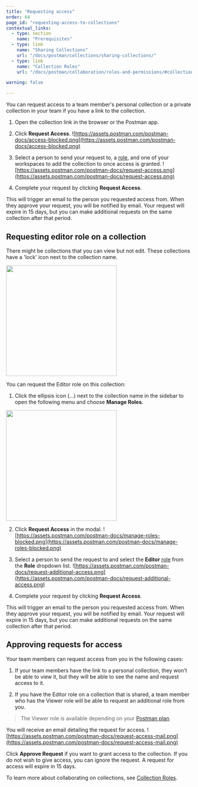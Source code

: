 ```yaml
---
title: "Requesting access"
order: 64
page_id: "requesting-access-to-collections"
contextual_links:
  - type: section
    name: "Prerequisites"
  - type: link
    name: "Sharing Collections"
    url: "/docs/postman/collections/sharing-collections/"
  - type: link
    name: "Collection Roles"
    url: "/docs/postman/collaboration/roles-and-permissions/#collection-roles"

warning: false

---
```


You can request access to a team member's personal collection or a private collection in your team if you have a link to the collection.

1. Open the collection link in the browser or the Postman app.

2. Click **Request Access**.
![https://assets.postman.com/postman-docs/access-blocked.png](https://assets.postman.com/postman-docs/access-blocked.png)

3. Select a person to send your request to, a [role](/docs/postman/collaboration/roles-and-permissions/#collection-roles), and one of your workspaces to add the collection to once access is granted.
![https://assets.postman.com/postman-docs/request-access.png](https://assets.postman.com/postman-docs/request-access.png)

4. Complete your request by clicking **Request Access**.

This will trigger an email to the person you requested access from. When they approve your request, you will be notified by email. Your request will expire in 15 days, but you can make additional requests on the same collection after that period.

## Requesting editor role on a collection

There might be collections that you can view but not edit. These collections have a 'lock' icon next to the collection name.

<img src="https://assets.postman.com/postman-docs/collection-lock.png" width="300px">

You can request the Editor role on this collection:

1. Click the ellipsis icon (...) next to the collection name in the sidebar to open the following menu and choose **Manage Roles**.
<img src="https://assets.postman.com/postman-docs/collection-context-menu.png" width="300px">

2. Click **Request Access** in the modal.
![https://assets.postman.com/postman-docs/manage-roles-blocked.png](https://assets.postman.com/postman-docs/manage-roles-blocked.png)

3. Select a person to send the request to and select the __Editor__ [role](/docs/postman/collaboration/roles-and-permissions/#collection-roles) from the __Role__ dropdown list.
![https://assets.postman.com/postman-docs/request-additional-access.png](https://assets.postman.com/postman-docs/request-additional-access.png)

4. Complete your request by clicking **Request Access**.

This will trigger an email to the person you requested access from. When they approve your request, you will be notified by email. Your request will expire in 15 days, but you can make additional requests on the same collection after that period.

## Approving requests for access

Your team members can request access from you in the following cases:

1. If your team members have the link to a personal collection, they won't be able to view it, but they will be able to see the name and request access to it.

2. If you have the Editor role on a collection that is shared, a team member who has the Viewer role will be able to request an additional role from you.

> The Viewer role is available depending on your [Postman plan](https://www.postman.com/pricing).

You will receive an email detailing the request for access.
![https://assets.postman.com/postman-docs/request-access-mail.png](https://assets.postman.com/postman-docs/request-access-mail.png)

Click **Approve Request** if you want to grant access to the collection. If you do not wish to give access, you can ignore the request. A request for access will expire in 15 days.

To learn more about collaborating on collections, see [Collection Roles](/docs/postman/collaboration/roles-and-permissions/#collection-roles).
